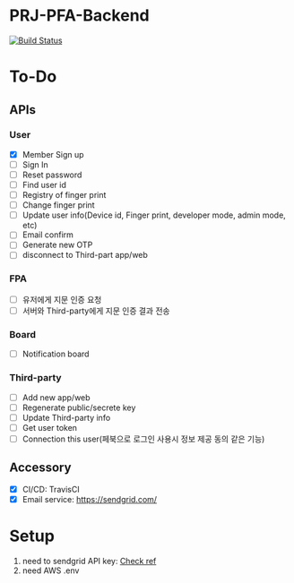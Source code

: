 # PRJ-PFA-Backend
[![Build Status](https://travis-ci.com/everyawake/PRJ-FPA-Backend.svg?branch=master)](https://travis-ci.com/everyawake/PRJ-FPA-Backend)

# To-Do

## APIs

### User

- [x] Member Sign up
- [ ] Sign In
- [ ] Reset password
- [ ] Find user id
- [ ] Registry of finger print
- [ ] Change finger print
- [ ] Update user info(Device id, Finger print, developer mode, admin mode, etc)
- [ ] Email confirm
- [ ] Generate new OTP
- [ ] disconnect to Third-part app/web

### FPA

- [ ] 유저에게 지문 인증 요청
- [ ] 서버와 Third-party에게 지문 인증 결과 전송

### Board

- [ ] Notification board

### Third-party

- [ ] Add new app/web
- [ ] Regenerate public/secrete key
- [ ] Update Third-party info
- [ ] Get user token
- [ ] Connection this user(페북으로 로그인 사용시 정보 제공 동의 같은 기능)

## Accessory

- [x] CI/CD: TravisCI
- [x] Email service: https://sendgrid.com/

# Setup

1. need to sendgrid API key: [Check ref](https://app.sendgrid.com/guide/integrate/langs/nodejs)
2. need AWS .env


